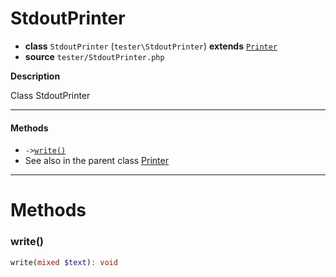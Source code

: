 # StdoutPrinter

- **class** `StdoutPrinter` (`tester\StdoutPrinter`) **extends** [`Printer`](classes/tester/Printer.md)
- **source** `tester/StdoutPrinter.php`

**Description**

Class StdoutPrinter

---

#### Methods

- `->`[`write()`](#method-write)
- See also in the parent class [Printer](classes/tester/Printer.md)

---
# Methods

<a name="method-write"></a>

### write()
```php
write(mixed $text): void
```